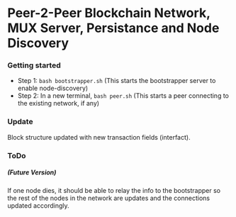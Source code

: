 # Peer-2-Peer Blockchain Network, MUX Server, Persistance and Node Discovery

### Getting started

* Step 1: `bash bootstrapper.sh` (This starts the bootstrapper server to enable node-discovery)
* Step 2: In a new terminal, `bash peer.sh` (This starts a peer connecting to the existing network, if any)

### Update
Block structure updated with new transaction fields (interfact).

### ToDo
##### (Future Version)
If one node dies, it should be able to relay the info to the bootstrapper so the rest of the nodes in the network are updates and the connections updated accordingly.
